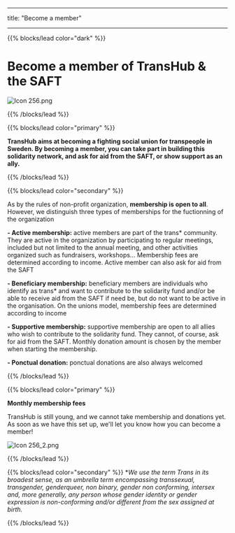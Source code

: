 
---
title: "Become a member"

---

{{% blocks/lead color="dark" %}}

# **Become a member of TransHub & the SAFT** #

<img src="/Icon 256.png" alt="Icon 256.png" />

{{% /blocks/lead %}}

{{% blocks/lead color="primary" %}}


**TransHub aims at becoming a fighting social union for transpeople in Sweden. By becoming a member, you can take part in building this solidarity network, and ask for aid from the SAFT, or show support as an ally.**

{{% /blocks/lead %}}

{{% blocks/lead color="secondary" %}}

As by the rules of non-profit organization, **membership is open to all**. However, we distinguish three types of memberships for the fuctionning of the organization

**- Active membership:** active members are part of the trans* community. They are active in the organization by participating to regular meetings, included but not limited to the annual meeting, and other activities organized such as fundraisers, workshops… Membership fees are determined according to income. Active member can also ask for aid from the SAFT

**- Beneficiary membership:** beneficiary members are individuals who identify as trans* and want to contribute to the solidarity fund and/or be able to receive aid from the SAFT if need be, but do not want to be active in the organisation. On the unions model, membership fees are determined according to income

**- Supportive membership:** supportive membership are open to all allies who wish to contribute to the solidarity fund. They cannot, of course, ask for aid from the SAFT. Monthly donation amount is chosen by the member when starting the membership.

**- Ponctual donation:** ponctual donations are also always welcomed


{{% /blocks/lead %}}

{{% blocks/lead color="primary" %}}

**Monthly membership fees**

TransHub is still young, and we cannot take membership and donations yet. As soon as we have this set up, we'll let you know how you can become a member!



<img src="/Icon 256_2.png" alt="Icon 256_2.png" />






{{% /blocks/lead %}}

{{% blocks/lead color="secondary" %}}
**We use the term Trans in its broadest sense, as an umbrella term encompassing transsexual, transgender, genderqueer, non binary, gender non conforming, intersex and, more generally, any person whose gender identity or gender expression is non-conforming and/or different from the sex assigned at birth.*

{{% /blocks/lead %}}
